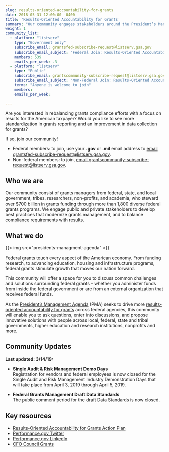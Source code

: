 ```yaml
---
slug: results-oriented-accountability-for-grants
date: 2018-05-31 12:00:00 -0400
title: 'Results-Oriented Accountability for Grants'
summary: "Our community engages stakeholders around the President’s Management Agenda (PMA), and the Results-Oriented Accountability for Grants Cross-Agency Priority (CAP) Goal."
weight: 1
community_list:
  - platform: "listserv"
    type: "Government only"
    subscribe_email: grantsfed-subscribe-request@listserv.gsa.gov
    subscribe_email_subject: "Federal Join: Results-Oriented Accountability for Grants Community of Practice"
    members: 539
    emails_per_week: .3
  - platform: "listserv"
    type: "Public"
    subscribe_email: grantscommunity-subscribe-request@listserv.gsa.gov
    subscribe_email_subject: "Non-Federal Join: Results-Oriented Accountability for Grants Community of Practice"
    terms: "Anyone is welcome to join"
    members: 
    emails_per_week: 

---
```


Are you interested in rebalancing grants compliance efforts with a focus on results for the American taxpayer? Would you like to see more standardization in grants reporting and an improvement in data collection for grants?

If so, join our community!

 - Federal members: to join, use your **.gov** or **.mil** email address to [email grantsfed-subscribe-request@listserv.gsa.gov](mailto:grantsfed-subscribe-request@listserv.gsa.gov?subject=Federal%20Join%3A%20Results%2DOriented%20Accountability%20for%20Grants%20Community%20of%20Practice).
 - Non-federal members: to join, [email grantscommunity-subscribe-request@listserv.gsa.gov](mailto:grantscommunity-subscribe-request@listserv.gsa.gov?subject=Non%2DFederal%20Join%3A%20Results%2DOriented%20Accountability%20for%20Grants%20Community%20of%20Practice).

## Who we are

Our community consist of grants managers from federal, state, and local government, tribes, researchers, non-profits, and academia, who steward over $700 billion in grants funding through more than 1,800 diverse federal grants programs. We engage public and private stakeholders to develop best practices that modernize grants management, and to balance compliance requirements with results.

## What we do

{{< img src="presidents-managment-agenda" >}}

Federal grants touch every aspect of the American economy. From funding research, to advancing education, housing and infrastructure programs, federal grants stimulate growth that moves our nation forward.

This community will offer a space for you to discuss common challenges and solutions surrounding federal grants – whether you administer funds from inside the federal government or are from an external organization that receives federal funds.

As the [President’s Management Agenda](https://www.performance.gov/PMA/) (PMA) seeks to drive more [results-oriented accountability for grants](https://www.performance.gov/CAP/CAP_goal_8.html) across federal agencies, this community will enable you to ask questions, enter into discussions, and propose innovative solutions with people across local, federal, state and tribal governments, higher education and research institutions, nonprofits and more.

## Community Updates

**Last updated: 3/14/19:**

- **Single Audit & Risk Management Demo Days** <br />Registration for vendors and federal employees is now closed for the Single Audit and Risk Management Industry Demonstration Days that will take place from April 3, 2019 through April 5, 2019.

- **Federal Grants Management Draft Data Standards** <br />The public comment period for the draft Data Standards is now closed.

## Key resources

* [Results-Oriented Accountability for Grants Action Plan](https://www.performance.gov/CAP/CAP_goal_8.html)
* [Performance.gov Twitter](https://twitter.com/PerformanceGov)
* [Performance.gov LinkedIn](https://www.linkedin.com/company/performance-gov/)
* [CFO Council Grants](https://www.cfo.gov/grants/)
